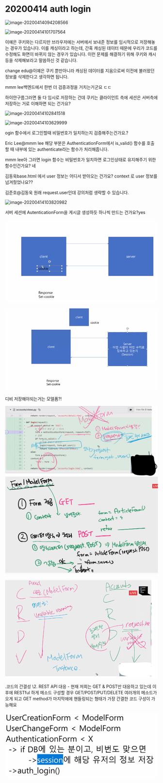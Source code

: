 # 20200414 auth login



![image-20200414094208566](C:\Users\peach\AppData\Roaming\Typora\typora-user-images\image-20200414094208566.png)

![image-20200414101707564](C:\Users\peach\AppData\Roaming\Typora\typora-user-images\image-20200414101707564.png)



이예은 쿠키와는 다르지만 브라우저에는 서버에서 보내준 정보를 임시적으로 저장해놓는 경우가 있습니다. 이를 캐싱이라고 하는데, 간혹 캐싱된 데이터 때문에 우리가 코드를 수정해도 화면이 바뀌지 않는 경우가 있습니다. 이런 문제를 해결하기 위해 쿠키와 캐시등을 삭제해보라고 말씀하신 것 같습니다.



change edu@이예은 쿠키 뿐만아니라 캐싱된 데이터를 지움으로써 이전에 불러왔던 정보를 삭제한다고 생각하면 됩니다.



mmm lee백엔드에서 한번 더 검증과정을 거치는거군요 ㄷㄷ

하이얀구름그러면 둘 다 임시로 저장하는 건데 쿠키는 클라이언트 측에 세션은 서버측에 저장하는 거로 이해하면 되는 건가요?

![image-20200414102841518](C:\Users\peach\AppData\Roaming\Typora\typora-user-images\image-20200414102841518.png)

![image-20200414103629999](C:\Users\peach\AppData\Roaming\Typora\typora-user-images\image-20200414103629999.png)

ogin 함수에서 로그인할때 비밀번호가 일치하는지 검증해주는건가요.?



Eric Lee@mmm lee 해당 부분은 AuthenticationForm에서 is_valid() 함수를 호출할 때 내부에 있는 authenticate라는 함수가 처리해줍니다.



mmm lee아 그러면 login 함수는 비밀번호가 일치하면 로그인상태로 유지해주기 위한 함수인건가요? 네



김동욱base.html 에서 user 정보는 어디서 받아오는 건가요? context 로 user 정보를 넘겨줬었나요??



김준호@김동욱 원래 request.user인데 강의처럼 생략할 수 있습니다.

![image-20200414103820982](C:\Users\peach\AppData\Roaming\Typora\typora-user-images\image-20200414103820982.png)

서버 세션에 AutenticationForm을 게시글 생성하듯 하나씩 만드는 건가요?yes



![image-20200414124949337](assets/image-20200414124949337.png)

![image-20200414125132550](assets/image-20200414125132550.png)

디비 저장해야되는거는 모델폼?!

![1](assets/1.png)![image-20200414152039402](assets/image-20200414152039402.png)

![image-20200414153009519](assets/image-20200414153009519.png)

.코드의 간결성
\2. REST API 대응 - 현재 저희는 GET & POST만 대응하고 있는데 이후에 RESTful 하게 메소드 구성할 경우 GET/POST/PUT/DELETE 여러개의 메소드가 오게 되고 GET method가 마지막에에 핸들링되는 형태가 가장 간결한 코드 구성이 가능해요

![image-20200414161647887](assets/image-20200414161647887.png)